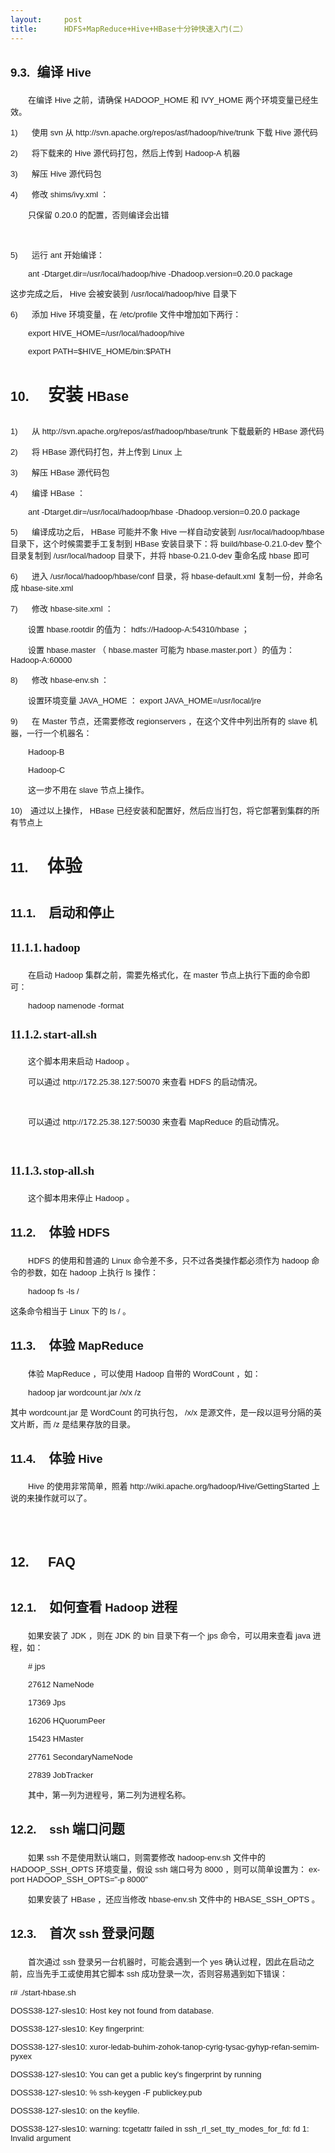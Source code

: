 ```yaml
---
layout:     post
title:      HDFS+MapReduce+Hive+HBase十分钟快速入门(二）
---
```

<div id="article_content" class="article_content clearfix csdn-tracking-statistics" data-pid="blog" data-mod="popu_307" data-dsm="post">
								            <link rel="stylesheet" href="https://csdnimg.cn/release/phoenix/template/css/ck_htmledit_views-f76675cdea.css">
						<div class="htmledit_views" id="content_views">
                <h2>
<span style="font-size:14pt;line-height:172%;" lang="en-us" xml:lang="en-us"><span><span style="font-family:Arial;">9.3.</span>
<span style="font:7pt 'Times New Roman';">   </span>
</span>
</span>
<span>编译</span>
<span style="font-size:14pt;line-height:172%;" lang="en-us" xml:lang="en-us"><span style="font-family:Arial;">Hive</span>
</span>
</h2>
<p class="MsoNormal" style="text-indent:21pt;"><span style="font-size:small;"><span>在编译</span>
<span style="font-family:Arial;" lang="en-us" xml:lang="en-us">Hive</span>
<span>之前，请确保</span>
<span style="font-family:Arial;" lang="en-us" xml:lang="en-us">HADOOP_HOME</span>
<span>和</span>
<span style="font-family:Arial;" lang="en-us" xml:lang="en-us">IVY_HOME</span>
<span>两个环境变量已经生效。</span>
</span>
</p>
<p class="MsoNormal"><span style="font-family:Arial;" lang="en-us" xml:lang="en-us"><span><span style="font-size:small;">1)</span>
<span style="font:7pt 'Times New Roman';">        </span>
</span>
</span>
<span style="font-size:small;"><span>使用</span>
<span style="font-family:Arial;" lang="en-us" xml:lang="en-us">svn</span>
<span>从</span>
<span style="font-family:Arial;" lang="en-us" xml:lang="en-us">http://svn.apache.org/repos/asf/hadoop/hive/trunk</span>
<span>下载</span>
<span style="font-family:Arial;" lang="en-us" xml:lang="en-us">Hive</span>
<span>源代码</span>
</span>
</p>
<p class="MsoNormal"><span style="font-family:Arial;" lang="en-us" xml:lang="en-us"><span><span style="font-size:small;">2)</span>
<span style="font:7pt 'Times New Roman';">        </span>
</span>
</span>
<span style="font-size:small;"><span>将下载来的</span>
<span style="font-family:Arial;" lang="en-us" xml:lang="en-us">Hive</span>
<span>源代码打包，然后上传到</span>
<span style="font-family:Arial;" lang="en-us" xml:lang="en-us">Hadoop-A</span>
<span>机器</span>
</span>
</p>
<p class="MsoNormal"><span style="font-family:Arial;" lang="en-us" xml:lang="en-us"><span><span style="font-size:small;">3)</span>
<span style="font:7pt 'Times New Roman';">        </span>
</span>
</span>
<span style="font-size:small;"><span>解压</span>
<span style="font-family:Arial;" lang="en-us" xml:lang="en-us">Hive</span>
<span>源代码包</span>
</span>
</p>
<p class="MsoNormal"><span style="font-family:Arial;" lang="en-us" xml:lang="en-us"><span><span style="font-size:small;">4)</span>
<span style="font:7pt 'Times New Roman';">        </span>
</span>
</span>
<span style="font-size:small;"><span>修改</span>
<span style="font-family:Arial;" lang="en-us" xml:lang="en-us">shims/ivy.xml</span>
<span>：</span>
</span>
</p>
<p class="MsoNormal" style="text-indent:21pt;"><span style="font-size:small;"><span>只保留</span>
<span style="font-family:Arial;" lang="en-us" xml:lang="en-us">0.20.0</span>
<span>的配置，否则编译会出错</span>
</span>
</p>
<p class="MsoNormal" style="text-align:center;" align="center"> </p>
<p class="MsoNormal"><span style="font-family:Arial;" lang="en-us" xml:lang="en-us"><span><span style="font-size:small;">5)</span>
<span style="font:7pt 'Times New Roman';">        </span>
</span>
</span>
<span style="font-size:small;"><span>运行</span>
<span style="font-family:Arial;" lang="en-us" xml:lang="en-us">ant</span>
<span>开始编译：</span>
</span>
</p>
<p class="MsoNormal" style="text-indent:21pt;"><span style="font-family:Arial;" lang="en-us" xml:lang="en-us"><span style="font-size:small;">ant -Dtarget.dir=/usr/local/hadoop/hive -Dhadoop.version=0.20.0 package</span>
</span>
</p>
<p class="MsoNormal"><span style="font-size:small;"><span>这步完成之后，</span>
<span style="font-family:Arial;" lang="en-us" xml:lang="en-us">Hive</span>
<span>会被安装到</span>
<span style="font-family:Arial;" lang="en-us" xml:lang="en-us">/usr/local/hadoop/hive</span>
<span>目录下</span>
</span>
</p>
<p class="MsoNormal"><span style="font-family:Arial;" lang="en-us" xml:lang="en-us"><span><span style="font-size:small;">6)</span>
<span style="font:7pt 'Times New Roman';">        </span>
</span>
</span>
<span style="font-size:small;"><span>添加</span>
<span style="font-family:Arial;" lang="en-us" xml:lang="en-us">Hive</span>
<span>环境变量，在</span>
<span style="font-family:Arial;" lang="en-us" xml:lang="en-us">/etc/profile</span>
<span>文件中增加如下两行：</span>
</span>
</p>
<p class="MsoNormal" style="text-indent:21pt;"><span style="font-family:Arial;" lang="en-us" xml:lang="en-us"><span style="font-size:small;">export HIVE_HOME=/usr/local/hadoop/hive</span>
</span>
</p>
<p class="MsoNormal" style="text-indent:21pt;"><span style="font-family:Arial;" lang="en-us" xml:lang="en-us"><span style="font-size:small;">export PATH=$HIVE_HOME/bin:$PATH</span>
</span>
</p>
<h1>
<span style="font-size:16pt;line-height:240%;font-family:Arial;" lang="en-us" xml:lang="en-us"><span>10.<span style="font:7pt 'Times New Roman';">             </span>
</span>
</span>
<span>安装</span>
<span style="font-size:16pt;line-height:240%;font-family:Arial;" lang="en-us" xml:lang="en-us">HBase</span>
</h1>
<p class="MsoNormal"><span style="font-family:Arial;" lang="en-us" xml:lang="en-us"><span><span style="font-size:small;">1)</span>
<span style="font:7pt 'Times New Roman';">        </span>
</span>
</span>
<span style="font-size:small;"><span>从</span>
<span style="font-family:Arial;" lang="en-us" xml:lang="en-us">http://svn.apache.org/repos/asf/hadoop/hbase/trunk</span>
<span>下载最新的</span>
<span style="font-family:Arial;" lang="en-us" xml:lang="en-us">HBase</span>
<span>源代码</span>
</span>
</p>
<p class="MsoNormal"><span style="font-family:Arial;" lang="en-us" xml:lang="en-us"><span><span style="font-size:small;">2)</span>
<span style="font:7pt 'Times New Roman';">        </span>
</span>
</span>
<span style="font-size:small;"><span>将</span>
<span style="font-family:Arial;" lang="en-us" xml:lang="en-us">HBase</span>
<span>源代码打包，并上传到</span>
<span style="font-family:Arial;" lang="en-us" xml:lang="en-us">Linux</span>
<span>上</span>
</span>
</p>
<p class="MsoNormal"><span style="font-family:Arial;" lang="en-us" xml:lang="en-us"><span><span style="font-size:small;">3)</span>
<span style="font:7pt 'Times New Roman';">        </span>
</span>
</span>
<span style="font-size:small;"><span>解压</span>
<span style="font-family:Arial;" lang="en-us" xml:lang="en-us">HBase</span>
<span>源代码包</span>
</span>
</p>
<p class="MsoNormal"><span style="font-family:Arial;" lang="en-us" xml:lang="en-us"><span><span style="font-size:small;">4)</span>
<span style="font:7pt 'Times New Roman';">        </span>
</span>
</span>
<span style="font-size:small;"><span>编译</span>
<span style="font-family:Arial;" lang="en-us" xml:lang="en-us">HBase</span>
<span>：</span>
</span>
</p>
<p class="MsoNormal" style="text-indent:21pt;"><span style="font-family:Arial;" lang="en-us" xml:lang="en-us"><span style="font-size:small;">ant -Dtarget.dir=/usr/local/hadoop/hbase -Dhadoop.version=0.20.0 package</span>
</span>
</p>
<p class="MsoNormal"><span style="font-family:Arial;" lang="en-us" xml:lang="en-us"><span><span style="font-size:small;">5)</span>
<span style="font:7pt 'Times New Roman';">        </span>
</span>
</span>
<span style="font-size:small;"><span>编译成功之后，</span>
<span style="font-family:Arial;" lang="en-us" xml:lang="en-us">HBase</span>
<span>可能并不象</span>
<span style="font-family:Arial;" lang="en-us" xml:lang="en-us">Hive</span>
<span>一样自动安装到</span>
<span style="font-family:Arial;" lang="en-us" xml:lang="en-us">/usr/local/hadoop/hbase</span>
<span>目录下，这个时候需要手工复制到</span>
<span style="font-family:Arial;" lang="en-us" xml:lang="en-us">HBase</span>
<span>安装目录下：将</span>
<span style="font-family:Arial;" lang="en-us" xml:lang="en-us">build/hbase-0.21.0-dev</span>
<span>整个目录复制到</span>
<span style="font-family:Arial;" lang="en-us" xml:lang="en-us">/usr/local/hadoop</span>
<span>目录下，并将</span>
<span style="font-family:Arial;" lang="en-us" xml:lang="en-us">hbase-0.21.0-dev</span>
<span>重命名成</span>
<span style="font-family:Arial;" lang="en-us" xml:lang="en-us">hbase</span>
<span>即可</span>
</span>
</p>
<p class="MsoNormal"><span style="font-family:Arial;" lang="en-us" xml:lang="en-us"><span><span style="font-size:small;">6)</span>
<span style="font:7pt 'Times New Roman';">        </span>
</span>
</span>
<span style="font-size:small;"><span>进入</span>
<span style="font-family:Arial;" lang="en-us" xml:lang="en-us">/usr/local/hadoop/hbase/conf</span>
<span>目录，将</span>
<span style="font-family:Arial;" lang="en-us" xml:lang="en-us">hbase-default.xml</span>
<span>复制一份，并命名成</span>
<span style="font-family:Arial;" lang="en-us" xml:lang="en-us">hbase-site.xml</span>
</span>
</p>
<p class="MsoNormal"><span style="font-family:Arial;" lang="en-us" xml:lang="en-us"><span><span style="font-size:small;">7)</span>
<span style="font:7pt 'Times New Roman';">        </span>
</span>
</span>
<span style="font-size:small;"><span>修改</span>
<span style="font-family:Arial;" lang="en-us" xml:lang="en-us">hbase-site.xml</span>
<span>：</span>
</span>
</p>
<p class="MsoNormal" style="text-indent:21pt;"><span style="font-size:small;"><span>设置</span>
<span style="font-family:Arial;" lang="en-us" xml:lang="en-us">hbase.rootdir</span>
<span>的值为：</span>
<span style="font-family:Arial;" lang="en-us" xml:lang="en-us">hdfs://Hadoop-A:54310/hbase</span>
<span>；</span>
</span>
</p>
<p class="MsoNormal" style="text-indent:21pt;"><span style="font-size:small;"><span>设置</span>
<span style="font-family:Arial;" lang="en-us" xml:lang="en-us">hbase.master</span>
<span>（</span>
<span style="font-family:Arial;" lang="en-us" xml:lang="en-us">hbase.master</span>
<span>可能为</span>
<span style="font-family:Arial;" lang="en-us" xml:lang="en-us">hbase.master.port</span>
<span>）的值为：</span>
<span style="font-family:Arial;" lang="en-us" xml:lang="en-us">Hadoop-A:60000</span>
</span>
</p>
<p class="MsoNormal"><span style="font-family:Arial;" lang="en-us" xml:lang="en-us"><span><span style="font-size:small;">8)</span>
<span style="font:7pt 'Times New Roman';">        </span>
</span>
</span>
<span style="font-size:small;"><span>修改</span>
<span style="font-family:Arial;" lang="en-us" xml:lang="en-us">hbase-env.sh</span>
<span>：</span>
</span>
</p>
<p class="MsoNormal" style="text-indent:21pt;"><span style="font-size:small;"><span>设置环境变量</span>
<span style="font-family:Arial;" lang="en-us" xml:lang="en-us">JAVA_HOME</span>
<span>：</span>
<span style="font-family:Arial;" lang="en-us" xml:lang="en-us">export JAVA_HOME=/usr/local/jre</span>
</span>
</p>
<p class="MsoNormal"><span style="font-family:Arial;" lang="en-us" xml:lang="en-us"><span><span style="font-size:small;">9)</span>
<span style="font:7pt 'Times New Roman';">        </span>
</span>
</span>
<span style="font-size:small;"><span>在</span>
<span style="font-family:Arial;" lang="en-us" xml:lang="en-us">Master</span>
<span>节点，还需要修改</span>
<span style="font-family:Arial;" lang="en-us" xml:lang="en-us">regionservers</span>
<span>，在这个文件中列出所有的</span>
<span style="font-family:Arial;" lang="en-us" xml:lang="en-us">slave</span>
<span>机器，一行一个机器名：</span>
</span>
</p>
<p class="MsoNormal" style="text-indent:21pt;"><span style="font-family:Arial;" lang="en-us" xml:lang="en-us"><span style="font-size:small;">Hadoop-B</span>
</span>
</p>
<p class="MsoNormal" style="text-indent:21pt;"><span style="font-family:Arial;" lang="en-us" xml:lang="en-us"><span style="font-size:small;">Hadoop-C</span>
</span>
</p>
<p class="MsoNormal" style="text-indent:21pt;"><span style="font-size:small;"><span>这一步不用在</span>
<span style="font-family:Arial;" lang="en-us" xml:lang="en-us">slave</span>
<span>节点上操作。</span>
</span>
</p>
<p class="MsoNormal"><span style="font-family:Arial;" lang="en-us" xml:lang="en-us"><span><span style="font-size:small;">10)</span>
<span style="font:7pt 'Times New Roman';">    </span>
</span>
</span>
<span style="font-size:small;"><span>通过以上操作，</span>
<span style="font-family:Arial;" lang="en-us" xml:lang="en-us">HBase</span>
<span>已经安装和配置好，然后应当打包，将它部署到集群的所有节点上</span>
</span>
</p>
<h1>
<span style="font-size:16pt;line-height:240%;font-family:Arial;" lang="en-us" xml:lang="en-us"><span>11.<span style="font:7pt 'Times New Roman';">             </span>
</span>
</span>
<span>体验</span>
</h1>
<h2>
<span style="font-size:14pt;line-height:172%;" lang="en-us" xml:lang="en-us"><span><span style="font-family:Arial;">11.1.</span>
<span style="font:7pt 'Times New Roman';">       </span>
</span>
</span>
<span>启动和停止</span>
</h2>
<h3>
<span style="font-family:'Times New Roman';"><span style="font-size:14pt;line-height:172%;" lang="en-us" xml:lang="en-us"><span>11.1.1.<span style="font:7pt 'Times New Roman';"> </span>
</span>
</span>
<span style="font-size:14pt;line-height:172%;" lang="en-us" xml:lang="en-us">hadoop </span>
</span>
</h3>
<p class="MsoNormal" style="text-indent:21pt;"><span style="font-size:small;"><span>在启动</span>
<span style="font-family:Arial;" lang="en-us" xml:lang="en-us">Hadoop</span>
<span>集群之前，需要先格式化，在</span>
<span style="font-family:Arial;" lang="en-us" xml:lang="en-us">master</span>
<span>节点上执行下面的命令即可：</span>
</span>
</p>
<p class="MsoNormal" style="text-indent:21pt;"><span style="font-family:Arial;" lang="en-us" xml:lang="en-us"><span style="font-size:small;">hadoop namenode -format</span>
</span>
</p>
<h3>
<span style="font-family:'Times New Roman';"><span style="font-size:14pt;line-height:172%;" lang="en-us" xml:lang="en-us"><span>11.1.2.<span style="font:7pt 'Times New Roman';"> </span>
</span>
</span>
<span style="font-size:14pt;line-height:172%;" lang="en-us" xml:lang="en-us">start-all.sh</span>
</span>
</h3>
<p class="MsoNormal" style="text-indent:21pt;"><span style="font-size:small;"><span>这个脚本用来启动</span>
<span style="font-family:Arial;" lang="en-us" xml:lang="en-us">Hadoop</span>
<span>。</span>
</span>
</p>
<p class="MsoNormal" style="text-indent:21pt;"><span style="font-size:small;"><span>可以通过</span>
<span style="font-family:Arial;" lang="en-us" xml:lang="en-us">http://172.25.38.127:50070</span>
<span>来查看</span>
<span style="font-family:Arial;" lang="en-us" xml:lang="en-us">HDFS</span>
<span>的启动情况。</span>
</span>
</p>
<p class="MsoNormal" style="text-indent:21pt;"> </p>
<p class="MsoNormal" style="text-indent:21pt;"><span style="font-size:small;"><span>可以通过</span>
<span style="font-family:Arial;" lang="en-us" xml:lang="en-us">http://172.25.38.127:50030</span>
<span>来查看</span>
<span style="font-family:Arial;" lang="en-us" xml:lang="en-us">MapReduce</span>
<span>的启动情况。</span>
</span>
</p>
<p class="MsoNormal" style="text-indent:21pt;"> </p>
<h3>
<span style="font-family:'Times New Roman';"><span style="font-size:14pt;line-height:172%;" lang="en-us" xml:lang="en-us"><span>11.1.3.<span style="font:7pt 'Times New Roman';"> </span>
</span>
</span>
<span style="font-size:14pt;line-height:172%;" lang="en-us" xml:lang="en-us">stop-all.sh</span>
</span>
</h3>
<p class="MsoNormal" style="text-indent:21pt;"><span style="font-size:small;"><span>这个脚本用来停止</span>
<span style="font-family:Arial;" lang="en-us" xml:lang="en-us">Hadoop</span>
<span>。</span>
</span>
</p>
<h2>
<span style="font-size:14pt;line-height:172%;" lang="en-us" xml:lang="en-us"><span><span style="font-family:Arial;">11.2.</span>
<span style="font:7pt 'Times New Roman';">       </span>
</span>
</span>
<span>体验</span>
<span style="font-size:14pt;line-height:172%;" lang="en-us" xml:lang="en-us"><span style="font-family:Arial;">HDFS</span>
</span>
</h2>
<p class="MsoNormal" style="text-indent:21pt;"><span style="font-size:small;"><span style="font-family:Arial;" lang="en-us" xml:lang="en-us">HDFS</span>
<span>的使用和普通的</span>
<span style="font-family:Arial;" lang="en-us" xml:lang="en-us">Linux</span>
<span>命令差不多，只不过各类操作都必须作为</span>
<span style="font-family:Arial;" lang="en-us" xml:lang="en-us">hadoop</span>
<span>命令的参数，如在</span>
<span style="font-family:Arial;" lang="en-us" xml:lang="en-us">hadoop</span>
<span>上执行</span>
<span style="font-family:Arial;" lang="en-us" xml:lang="en-us">ls</span>
<span>操作：</span>
</span>
</p>
<p class="MsoNormal" style="text-indent:21pt;"><span style="font-family:Arial;" lang="en-us" xml:lang="en-us"><span style="font-size:small;">hadoop fs -ls /</span>
</span>
</p>
<p class="MsoNormal"><span style="font-size:small;"><span>这条命令相当于</span>
<span style="font-family:Arial;" lang="en-us" xml:lang="en-us">Linux</span>
<span>下的</span>
<span style="font-family:Arial;" lang="en-us" xml:lang="en-us">ls /</span>
<span>。</span>
</span>
</p>
<h2>
<span style="font-size:14pt;line-height:172%;" lang="en-us" xml:lang="en-us"><span><span style="font-family:Arial;">11.3.</span>
<span style="font:7pt 'Times New Roman';">       </span>
</span>
</span>
<span>体验</span>
<span style="font-size:14pt;line-height:172%;" lang="en-us" xml:lang="en-us"><span style="font-family:Arial;">MapReduce</span>
</span>
</h2>
<p class="MsoNormal" style="text-indent:21pt;"><span style="font-size:small;"><span>体验</span>
<span style="font-family:Arial;" lang="en-us" xml:lang="en-us">MapReduce</span>
<span>，可以使用</span>
<span style="font-family:Arial;" lang="en-us" xml:lang="en-us">Hadoop</span>
<span>自带的</span>
<span style="font-family:Arial;" lang="en-us" xml:lang="en-us">WordCount</span>
<span>，如：</span>
</span>
</p>
<p class="MsoNormal" style="text-indent:21pt;"><span style="font-family:Arial;" lang="en-us" xml:lang="en-us"><span style="font-size:small;">hadoop jar wordcount.jar /x/x /z</span>
</span>
</p>
<p class="MsoNormal"><span style="font-size:small;"><span>其中</span>
<span style="font-family:Arial;" lang="en-us" xml:lang="en-us">wordcount.jar</span>
<span>是</span>
<span style="font-family:Arial;" lang="en-us" xml:lang="en-us">WordCount</span>
<span>的可执行包，</span>
<span style="font-family:Arial;" lang="en-us" xml:lang="en-us">/x/x</span>
<span>是源文件，是一段以逗号分隔的英文片断，而</span>
<span style="font-family:Arial;" lang="en-us" xml:lang="en-us">/z</span>
<span>是结果存放的目录。</span>
</span>
</p>
<h2>
<span style="font-size:14pt;line-height:172%;" lang="en-us" xml:lang="en-us"><span><span style="font-family:Arial;">11.4.</span>
<span style="font:7pt 'Times New Roman';">       </span>
</span>
</span>
<span>体验</span>
<span style="font-size:14pt;line-height:172%;" lang="en-us" xml:lang="en-us"><span style="font-family:Arial;">Hive</span>
</span>
</h2>
<p class="MsoNormal" style="text-indent:21pt;"><span style="font-size:small;"><span style="font-family:Arial;" lang="en-us" xml:lang="en-us">Hive</span>
<span>的使用非常简单，照着</span>
<span style="font-family:Arial;" lang="en-us" xml:lang="en-us">http://wiki.apache.org/hadoop/Hive/GettingStarted</span>
<span>上说的来操作就可以了。</span>
</span>
</p>
<p class="MsoNormal"><span style="font-family:Arial;" lang="en-us" xml:lang="en-us"><span style="font-size:small;"> </span>
</span>
</p>
<h1>
<span style="font-size:16pt;line-height:240%;font-family:Arial;" lang="en-us" xml:lang="en-us"><span>12.<span style="font:7pt 'Times New Roman';">             </span>
</span>
</span>
<span style="font-size:16pt;line-height:240%;font-family:Arial;" lang="en-us" xml:lang="en-us">FAQ</span>
</h1>
<h2>
<span style="font-size:14pt;line-height:172%;" lang="en-us" xml:lang="en-us"><span><span style="font-family:Arial;">12.1.</span>
<span style="font:7pt 'Times New Roman';">       </span>
</span>
</span>
<span>如何查看</span>
<span style="font-size:14pt;line-height:172%;" lang="en-us" xml:lang="en-us"><span style="font-family:Arial;">Hadoop</span>
</span>
<span>进程</span>
</h2>
<p class="MsoNormal" style="text-indent:21pt;"><span style="font-size:small;"><span>如果安装了</span>
<span style="font-family:Arial;" lang="en-us" xml:lang="en-us">JDK</span>
<span>，则在</span>
<span style="font-family:Arial;" lang="en-us" xml:lang="en-us">JDK</span>
<span>的</span>
<span style="font-family:Arial;" lang="en-us" xml:lang="en-us">bin</span>
<span>目录下有一个</span>
<span style="font-family:Arial;" lang="en-us" xml:lang="en-us">jps</span>
<span>命令，可以用来查看</span>
<span style="font-family:Arial;" lang="en-us" xml:lang="en-us">java</span>
<span>进程，如：</span>
</span>
</p>
<p class="MsoNormal" style="text-indent:21pt;"><span style="font-family:Arial;" lang="en-us" xml:lang="en-us"><span style="font-size:small;"># jps</span>
</span>
</p>
<p class="MsoNormal" style="text-indent:21pt;"><span style="font-family:Arial;" lang="en-us" xml:lang="en-us"><span style="font-size:small;">27612 NameNode</span>
</span>
</p>
<p class="MsoNormal" style="text-indent:21pt;"><span style="font-family:Arial;" lang="en-us" xml:lang="en-us"><span style="font-size:small;">17369 Jps</span>
</span>
</p>
<p class="MsoNormal" style="text-indent:21pt;"><span style="font-family:Arial;" lang="en-us" xml:lang="en-us"><span style="font-size:small;">16206 HQuorumPeer</span>
</span>
</p>
<p class="MsoNormal" style="text-indent:21pt;"><span style="font-family:Arial;" lang="en-us" xml:lang="en-us"><span style="font-size:small;">15423 HMaster</span>
</span>
</p>
<p class="MsoNormal" style="text-indent:21pt;"><span style="font-family:Arial;" lang="en-us" xml:lang="en-us"><span style="font-size:small;">27761 SecondaryNameNode</span>
</span>
</p>
<p class="MsoNormal" style="text-indent:21pt;"><span style="font-family:Arial;" lang="en-us" xml:lang="en-us"><span style="font-size:small;">27839 JobTracker</span>
</span>
</p>
<p class="MsoNormal" style="text-indent:21pt;"><span style="font-size:small;"><span>其中，第一列为进程号，第二列为进程名称。</span>
</span>
</p>
<h2>
<span style="font-size:14pt;line-height:172%;" lang="en-us" xml:lang="en-us"><span><span style="font-family:Arial;">12.2.</span>
<span style="font:7pt 'Times New Roman';">       </span>
</span>
</span>
<span style="font-size:14pt;line-height:172%;" lang="en-us" xml:lang="en-us"><span style="font-family:Arial;">ssh</span>
</span>
<span>端口问题</span>
</h2>
<p class="MsoNormal" style="text-indent:21pt;"><span style="font-size:small;"><span>如果</span>
<span style="font-family:Arial;" lang="en-us" xml:lang="en-us">ssh</span>
<span>不是使用默认端口，则需要修改</span>
<span style="font-family:Arial;" lang="en-us" xml:lang="en-us">hadoop-env.sh</span>
<span>文件中的</span>
<span style="font-family:Arial;" lang="en-us" xml:lang="en-us">HADOOP_SSH_OPTS</span>
<span>环境变量，假设</span>
<span style="font-family:Arial;" lang="en-us" xml:lang="en-us">ssh</span>
<span>端口号为</span>
<span style="font-family:Arial;" lang="en-us" xml:lang="en-us">8000</span>
<span>，则可以简单设置为：</span>
<span style="font-family:Arial;" lang="en-us" xml:lang="en-us">export HADOOP_SSH_OPTS="-p 8000"</span>
</span>
</p>
<p class="MsoNormal" style="text-indent:21pt;"><span style="font-size:small;"><span>如果安装了</span>
<span style="font-family:Arial;" lang="en-us" xml:lang="en-us">HBase</span>
<span>，还应当修改</span>
<span style="font-family:Arial;" lang="en-us" xml:lang="en-us">hbase-env.sh</span>
<span>文件中的</span>
<span style="font-family:Arial;" lang="en-us" xml:lang="en-us">HBASE_SSH_OPTS</span>
<span>。</span>
</span>
</p>
<h2>
<span style="font-size:14pt;line-height:172%;" lang="en-us" xml:lang="en-us"><span><span style="font-family:Arial;">12.3.</span>
<span style="font:7pt 'Times New Roman';">       </span>
</span>
</span>
<span>首次</span>
<span style="font-size:14pt;line-height:172%;" lang="en-us" xml:lang="en-us"><span style="font-family:Arial;">ssh</span>
</span>
<span>登录问题</span>
</h2>
<p class="MsoNormal" style="text-indent:21pt;"><span style="font-size:small;"><span>首次通过</span>
<span style="font-family:Arial;" lang="en-us" xml:lang="en-us">ssh</span>
<span>登录另一台机器时，可能会遇到一个</span>
<span style="font-family:Arial;" lang="en-us" xml:lang="en-us">yes</span>
<span>确认过程，因此在启动之前，应当先手工或使用其它脚本</span>
<span style="font-family:Arial;" lang="en-us" xml:lang="en-us">ssh</span>
<span>成功登录一次，否则容易遇到如下错误：</span>
</span>
</p>
<p class="MsoNormal"><span style="font-family:Arial;" lang="en-us" xml:lang="en-us"><span style="font-size:small;">r# ./start-hbase.sh </span>
</span>
</p>
<p class="MsoNormal"><span style="font-family:Arial;" lang="en-us" xml:lang="en-us"><span style="font-size:small;">DOSS38-127-sles10: Host key not found from database.</span>
</span>
</p>
<p class="MsoNormal"><span style="font-family:Arial;" lang="en-us" xml:lang="en-us"><span style="font-size:small;">DOSS38-127-sles10: Key fingerprint:</span>
</span>
</p>
<p class="MsoNormal"><span style="font-family:Arial;" lang="en-us" xml:lang="en-us"><span style="font-size:small;">DOSS38-127-sles10: xuror-ledab-buhim-zohok-tanop-cyrig-tysac-gyhyp-refan-semim-pyxex</span>
</span>
</p>
<p class="MsoNormal"><span style="font-family:Arial;" lang="en-us" xml:lang="en-us"><span style="font-size:small;">DOSS38-127-sles10: You can get a public key's fingerprint by running</span>
</span>
</p>
<p class="MsoNormal"><span style="font-family:Arial;" lang="en-us" xml:lang="en-us"><span style="font-size:small;">DOSS38-127-sles10: % ssh-keygen -F publickey.pub</span>
</span>
</p>
<p class="MsoNormal"><span style="font-family:Arial;" lang="en-us" xml:lang="en-us"><span style="font-size:small;">DOSS38-127-sles10: on the keyfile.</span>
</span>
</p>
<p class="MsoNormal"><span style="font-family:Arial;" lang="en-us" xml:lang="en-us"><span style="font-size:small;">DOSS38-127-sles10: warning: tcgetattr failed in ssh_rl_set_tty_modes_for_fd: fd 1: Invalid argument</span>
</span>
</p>
<p class="MsoNormal"><span style="font-family:Arial;" lang="en-us" xml:lang="en-us"><span style="font-size:small;"> </span>
</span>
</p>            </div>
                </div>